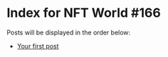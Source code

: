 # Index for NFT World #166
Posts will be displayed in the order below:

- [Your first post](./001-first.md)

